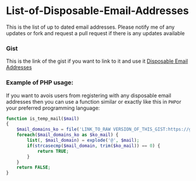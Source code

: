 # List-of-Disposable-Email-Addresses
This is the list of up to dated email addresses.
Please notify me of any updates or fork and request a pull request if there is any updates available

### Gist
This is the link of the gist if you want to link to it and use it
[Disposable Email Addresses](https://gist.github.com/hassanazimi/d6e49469258d7d06f9f4 "Disposable Email Addresses")

### Example of PHP usage:

If you want to avois users from registering with any disposable email addresses then you can use a function similar or exactly like this in `PHP`or your preferred programming language:

```php
function is_temp_mail($mail)
{
    $mail_domains_ko = file('LINK_TO_RAW VERSION_OF_THIS_GIST:https://gist.github.com/hassanazimi/d6e49469258d7d06f9f4');
    foreach($mail_domains_ko as $ko_mail) {
        list(, $mail_domain) = explode('@', $mail);
        if(strcasecmp($mail_domain, trim($ko_mail)) == 0) {
            return TRUE;
        }
    }
    return FALSE;
}
```
